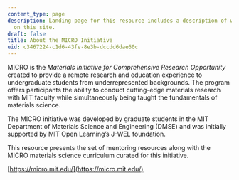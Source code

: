 ```yaml
---
content_type: page
description: Landing page for this resource includes a description of what is contained
  on this site.
draft: false
title: About the MICRO Initiative
uid: c3467224-c1d6-43fe-8e3b-dccdd6dae60c
---
```

MICRO is the *Materials Initiative for Comprehensive Research Opportunity* created to provide a remote research and education experience to undergraduate students from underrepresented backgrounds. The program offers participants the ability to conduct cutting-edge materials research with MIT faculty while simultaneously being taught the fundamentals of materials science.

The MICRO initiative was developed by graduate students in the MIT Department of Materials Science and Engineering (DMSE) and was initially supported by MIT Open Learning’s J-WEL foundation.

This resource presents the set of mentoring resources along with the MICRO materials science curriculum curated for this initiative.

[https://micro.mit.edu/](https://micro.mit.edu/)